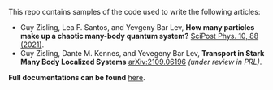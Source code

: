 This repo contains samples of the code used to write the following articles:

* Guy Zisling, Lea F. Santos, and Yevgeny Bar Lev, **How many particles make up a chaotic many-body quantum system?** [SciPost Phys. 10, 88 (2021)](https://doi.org/10.21468/SciPostPhys.10.4.088).
* Guy Zisling, Dante M. Kennes, and Yevegeny Bar Lev, **Transport in Stark Many Body Localized Systems** [arXiv:2109.06196](https://arxiv.org/abs/2109.06196) *(under review in PRL)*.


**Full documentations can be found** [here](https://quantumchaos.readthedocs.io/en/latest/).